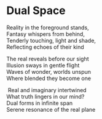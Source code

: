 # Dual Space

Reality in the foreground stands,  
Fantasy whispers from behind,  
Tenderly touching, light and shade,  
Reflecting echoes of their kind


The real reveals before our sight  
Illusion sways in gentle flight  
Waves of wonder, worlds unspun  
Where blended they become one  

​
Real and imaginary intertwined  
What truth lingers in our mind?  
Dual forms in infinite span  
Serene resonance of the real plane  
